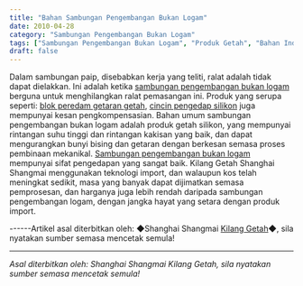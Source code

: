 ```yaml
---
title: "Bahan Sambungan Pengembangan Bukan Logam"
date: 2010-04-28
category: "Sambungan Pengembangan Bukan Logam"
tags: ["Sambungan Pengembangan Bukan Logam", "Produk Getah", "Bahan Industri"]
draft: false
---
```


Dalam sambungan paip, disebabkan kerja yang teliti, ralat adalah tidak dapat dielakkan. Ini adalah ketika [sambungan pengembangan bukan logam](http://www.smpolymer.com/feijinshupengzhangjie/) berguna untuk menghilangkan ralat pemasangan ini. Produk yang serupa seperti: [blok peredam getaran getah](http://www.smpolymer.com/), [cincin pengedap silikon](http://www.smpolymer.com/) juga mempunyai kesan pengkompensasian. Bahan umum sambungan pengembangan bukan logam adalah produk getah silikon, yang mempunyai rintangan suhu tinggi dan rintangan kakisan yang baik, dan dapat mengurangkan bunyi bising dan getaran dengan berkesan semasa proses pembinaan mekanikal. [Sambungan pengembangan bukan logam](http://www.smpolymer.com/feijinshupengzhangjie/) mempunyai sifat pengedapan yang sangat baik. Kilang Getah Shanghai Shangmai menggunakan teknologi import, dan walaupun kos telah meningkat sedikit, masa yang banyak dapat dijimatkan semasa pemprosesan, dan harganya juga lebih rendah daripada sambungan pengembangan logam, dengan jangka hayat yang setara dengan produk import.

------Artikel asal diterbitkan oleh: ◆Shanghai Shangmai [Kilang Getah](http://www.smpolymer.com/)◆, sila nyatakan sumber semasa mencetak semula!

---

*Asal diterbitkan oleh: Shanghai Shangmai Kilang Getah, sila nyatakan sumber semasa mencetak semula!*